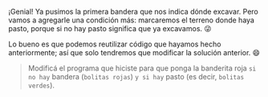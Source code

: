 <gs-attire attire-url="https://raw.githubusercontent.com/MumukiProject/mumuki-guia-gobstones-expresiones-kids/master/assets/attires/config_1534261073557.json"></gs-attire>

<gs-toolbox toolbox-url="https://raw.githubusercontent.com/MumukiProject/mumuki-guia-gobstones-expresiones-kids/master/assets/toolbox.xml">
</gs-toolbox>

¡Genial! Ya pusimos la primera bandera que nos indica dónde excavar. Pero vamos a agregarle una condición más: marcaremos el terreno donde haya pasto, porque si no hay pasto significa que ya excavamos. :stuck_out_tongue_winking_eye:

Lo bueno es que podemos reutilizar código que hayamos hecho anteriormente; así que solo tendremos que modificar la solución anterior. :smile:

> Modificá el programa que hiciste para que ponga la banderita roja `si no hay` bandera (`bolitas rojas`) `y si hay` pasto (es decir, `bolitas verdes`).
